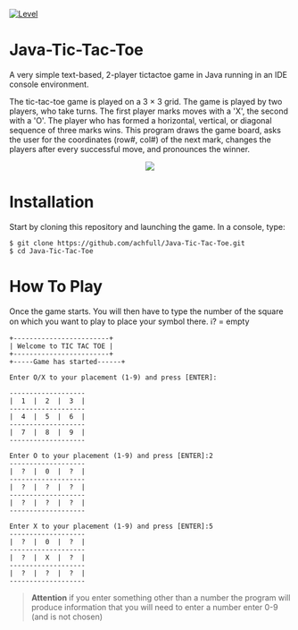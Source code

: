 <!-- ALL-CONTRIBUTORS-BADGE:START - Do not remove or modify this section -->
[![Level](https://img.shields.io/badge/Level-Easy-green.svg?style=flat-square)](#contributors-)
<!-- ALL-CONTRIBUTORS-BADGE:END -->

# Java-Tic-Tac-Toe

A very simple text-based, 2-player tictactoe game in Java running in an IDE console environment.

The tic-tac-toe game is played on a 3 × 3 grid. The game is played by two players, who take turns. The first player marks moves with a 'X', the second with a 'O'. The player who has formed a horizontal, vertical, or diagonal sequence of three marks wins. This program draws the game board, asks the user for the coordinates (row#, col#) of the next mark, changes the players after every successful move, and pronounces the winner.

<p align="center">
    <img src="https://img.poki.com/cdn-cgi/image/quality=78,width=314,height=314,fit=cover,g=0.5x0.5,f=auto/85535e05d1f130b16751c8308cfbb19b.png"/>
</p>

# Installation
Start by cloning this repository and launching the game. In a console, type:
```
$ git clone https://github.com/achfull/Java-Tic-Tac-Toe.git
$ cd Java-Tic-Tac-Toe
```

# How To Play
Once the game starts. You will then have to type the number of the square on which you want to play to place your symbol there.
ℹ️? = empty
```
+------------------------+
| Welcome to TIC TAC TOE |
+------------------------+
+-----Game has started------+
```

```
Enter O/X to your placement (1-9) and press [ENTER]:
```
```
-------------------
|  1  |  2  |  3  |
-------------------
|  4  |  5  |  6  |
-------------------
|  7  |  8  |  9  |
-------------------

Enter O to your placement (1-9) and press [ENTER]:2
-------------------
|  ?  |  0  |  ?  |
-------------------
|  ?  |  ?  |  ?  |
-------------------
|  ?  |  ?  |  ?  |
-------------------

Enter X to your placement (1-9) and press [ENTER]:5
-------------------
|  ?  |  0  |  ?  |
-------------------
|  ?  |  X  |  ?  |
-------------------
|  ?  |  ?  |  ?  |
-------------------
```
>**Attention** if you enter something other than a number the program will produce information that you will need to enter a number enter 0-9 (and is not chosen)
>
